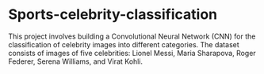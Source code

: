 # Sports-celebrity-classification
This project involves building a Convolutional Neural Network (CNN) for the classification of celebrity images into different categories. The dataset consists of images of five celebrities: Lionel Messi, Maria Sharapova, Roger Federer, Serena Williams, and Virat Kohli.
